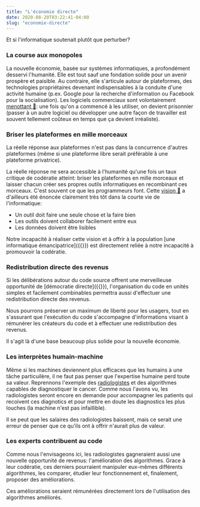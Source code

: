 ```yaml
---
title: "L'économie directe"
date: 2020-08-20T03:22:41-04:00
slug: "economie-directe"
---
```


Et si l'informatique soutenait plutôt que perturber?
<!--more-->

### La course aux monopoles

La nouvelle économie, basée sur systèmes informatiques, a profondément desservi
l'humanité.  Elle est tout sauf une fondation solide pour un avenir prospère et
paisible.  Au contraire, elle s'articule autour de plateformes, des
technologies propriétaires devenant indispensables à la conduite d'une activité
humaine (p.ex. Google pour la recherche d'information ou Facebook pour la
socialisation).  Les logiciels commerciaux sont volontairement <a
href="https://ici.radio-canada.ca/nouvelle/1101238/montreal-logiciel-materiel-libre-francois-croteau"
target="_blank">menottant 🔗</a>: une fois qu'on a commencé à les utiliser, on
devient prisonnier (passer à un autre logiciel ou développer une autre façon de
travailler est souvent tellement coûteux en temps que ça devient irréaliste).

### Briser les plateformes en mille morceaux

La réelle réponse aux plateformes n'est pas dans la concurrence d'autres plateformes (même si une plateforme libre serait préférable à une plateforme privatrice).

La réelle réponse ne sera accessible à l'humanité qu'une fois un taux critique de codératie atteint: briser les plateformes en mille morceaux et
laisser chacun créer ses propres outils informatiques en recombinant ces morceaux. C'est souvent ce que les programmeurs font. 
Cette <a href="https://fr.wikipedia.org/wiki/Philosophie_d%27Unix" target="_blank">vision 🔗</a> a d'ailleurs été énoncée clairement très tôt dans la courte vie de l'informatique:

* Un outil doit faire une seule chose et la faire bien
* Les outils doivent collaborer facilement entre eux
* Les données doivent être lisibles

Notre incapacité à réaliser cette vision et à offrir à la population [une
informatique émancipatrice]({{<ref we-need-code>}}) est directement reliée à
notre incapacité à promouvoir la codératie.

### Redistribution directe des revenus

Si les délibérations autour du code source offrent une merveilleuse opportunité
de [démocratie directe]({{<ref rebuild-democracy>}}), l'organisation du code
en unités simples et facilement combinables permettra aussi
d'effectuer une redistribution directe des revenus.

Nous pourrons préserver un maximum de liberté pour les usagers, tout en
s'assurant que l'exécution du code s'accompagne d'informations visant à
rémunérer les créateurs du code et à effectuer une redistribution
des revenus.

Il s'agit là d'une base beaucoup plus solide pour la nouvelle économie.

### Les interprètes humain-machine

Même si les machines deviennent plus efficaces que les humains à une tâche
particuilère, il ne faut pas penser que l'expertise humaine perd toute sa
valeur.  Reprennons l'exemple des
[radiologistes](/publications/comprendre-le-monde#radiologie) et des
algorithmes capables de diagnostiquer le cancer. Comme nous l'avons vu, 
les radiologistes seront encore en demande pour accompagner les patients qui
recoivent ces diagnotics et pour mettre en doute les diagnostics les plus
louches (la machine n'est pas infaillible).

Il se peut que les salaires des radiologistes baissent, mais ce serait une
erreur de penser que ce qu'ils ont à offrir n'aurait plus de valeur.

### Les experts contribuent au code

Comme nous l'envisageons ici, les radiologistes gagneraient aussi une nouvelle opportunité
de revenus: l'amélioration des algorithmes.  Grace à leur codératie, ces
derniers pourraient manipuler eux-mêmes différents algorithmes, les comparer,
étudier leur fonctionnement et, finalement, proposer des améliorations.

Ces améliorations seraient rémunérées directement lors de l'utilisation
des algorithmes améliorés.










